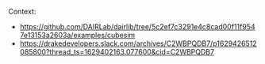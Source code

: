 Context:

- https://github.com/DAIRLab/dairlib/tree/5c2ef7c3291e4c8cad00f11f9547e13153a2603a/examples/cubesim
- https://drakedevelopers.slack.com/archives/C2WBPQDB7/p1629426512085800?thread_ts=1629402163.077600&cid=C2WBPQDB7
